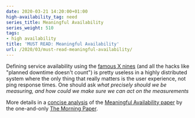 ```yaml
---
date: 2020-03-21 14:20:00+01:00
high-availability_tag: need
series_title: Meaningful Availability
series_weight: 510
tags:
- high availability
title: 'MUST READ: Meaningful Availability'
url: /2020/03/must-read-meaningful-availability/
---
```

Defining service availability using the [famous X nines](https://en.wikipedia.org/wiki/High_availability#%22Nines%22) (and all the hacks like "planned downtime doesn't count") is pretty useless in a highly distributed system where the only thing that really matters is the user experience, not ping response times. One should ask *what precisely should we be measuring, and how could we make sure we can act on the measurements*

More details in a [concise analysis](https://blog.acolyer.org/2020/02/26/meaningful-availability/) of the [Meaningful Availability paper](https://www.usenix.org/system/files/nsdi20spring_hauer_prepub.pdf) by the one-and-only [The Morning Paper](https://blog.acolyer.org/).
